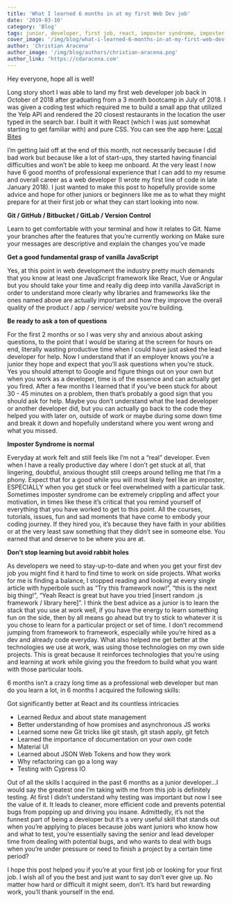 ```yaml
---
title: 'What I learned 6 months in at my first Web Dev job'
date: '2019-03-10'
category: 'Blog'
tags: junior, developer, first job, react, imposter syndrome, imposter
cover_image: '/img/blog/what-i-learned-6-months-in-at-my-first-web-dev-job.jpg'
author: 'Christian Aracena'
author_image: '/img/blog/authors/christian-aracena.png'
author_link: 'https://cdaracena.com'
---
```


Hey everyone, hope all is well!

Long story short I was able to land my first web developer job back in October of 2018 after graduating from a 3 month bootcamp in July of 2018. I was given a coding test which required me to build a small app that utilized the Yelp API and rendered the 20 closest restaurants in the location the user typed in the search bar. I built it with React (which I was just somewhat starting to get familiar with) and pure CSS. You can see the app here: [Local Bites](http://local-bites.surge.sh/)

I’m getting laid off at the end of this month, not necessarily because I did bad work but because like a lot of start-ups, they started having financial difficulties and won’t be able to keep me onboard. At the very least I now have 6 good months of professional experience that I can add to my resume and overall career as a web developer (I wrote my first line of code in late January 2018). I just wanted to make this post to hopefully provide some advice and hope for other juniors or beginners like me as to what they might prepare for at their first job or what they can start looking into now.

**Git / GitHub / Bitbucket / GitLab / Version Control**

Learn to get comfortable with your terminal and how it relates to Git.
Name your branches after the features that you’re currently working on
Make sure your messages are descriptive and explain the changes you’ve made

**Get a good fundamental grasp of vanilla JavaScript**

Yes, at this point in web development the industry pretty much demands that you know at least one JavaScript framework like React, Vue or Angular but you should take your time and really dig deep into vanilla JavaScript in order to understand more clearly why libraries and frameworks like the ones named above are actually important and how they improve the overall quality of the product / app / service/ website you’re building.

**Be ready to ask a ton of questions**

For the first 2 months or so I was very shy and anxious about asking questions, to the point that I would be staring at the screen for hours on end, literally wasting productive time when I could have just asked the lead developer for help. Now I understand that if an employer knows you’re a junior they hope and expect that you’ll ask questions when you’re stuck. Yes you should attempt to Google and figure things out on your own but when you work as a developer, time is of the essence and can actually get you fired. After a few months I learned that if you’ve been stuck for about 30 - 45 minutes on a problem, then that’s probably a good sign that you should ask for help. Maybe you don’t understand what the lead developer or another developer did, but you can actually go back to the code they helped you with later on, outside of work or maybe during some down time and break it down and hopefully understand where you went wrong and what you missed.

**Imposter Syndrome is normal**

Everyday at work felt and still feels like I’m not a “real” developer. Even when I have a really productive day where I don’t get stuck at all, that lingering, doubtful, anxious thought still creeps around telling me that I’m a phony. Expect that for a good while you will most likely feel like an imposter, ESPECIALLY when you get stuck or feel overwhelmed with a particular task. Sometimes imposter syndrome can be extremely crippling and affect your motivation, in times like these it’s critical that you remind yourself of everything that you have worked to get to this point. All the courses, tutorials, issues, fun and sad moments that have come to embody your coding journey. If they hired you, it’s because they have faith in your abilities or at the very least saw something that they didn’t see in someone else. You earned that and deserve to be where you are at.

**Don’t stop learning but avoid rabbit holes**

As developers we need to stay-up-to-date and when you get your first dev job you might find it hard to find time to work on side projects. What works for me is finding a balance, I stopped reading and looking at every single article with hyperbole such as “Try this framework now!”, “this is the next big thing!”, “Yeah React is great but have you tried [insert random .js framework / library here]”. I think the best advice as a junior is to learn the stack that you use at work well, if you have the energy to learn something fun on the side, then by all means go ahead but try to stick to whatever it is you chose to learn for a particular project or set of time. I don’t recommend jumping from framework to framework, especially while you’re hired as a dev and already code everyday. What also helped me get better at the technologies we use at work, was using those technologies on my own side projects. This is great because it reinforces technologies that you’re using and learning at work while giving you the freedom to build what you want with those particular tools.

6 months isn’t a crazy long time as a professional web developer but man do you learn a lot, in 6 months I acquired the following skills:

Got significantly better at React and its countless intricacies

- Learned Redux and about state management
- Better understanding of how promises and asynchronous JS works
- Learned some new Git tricks like git stash, git stash apply, git fetch
- Learned the importance of documentation on your own code
- Material UI
- Learned about JSON Web Tokens and how they work
- Why refactoring can go a long way
- Testing with Cypress IO

Out of all the skills I acquired in the past 6 months as a junior developer…I would say the greatest one I’m taking with me from this job is definitely testing. At first I didn’t understand why testing was important but now I see the value of it. It leads to cleaner, more efficient code and prevents potential bugs from popping up and driving you insane. Admittedly, it’s not the funnest part of being a developer but it’s a very useful skill that stands out when you’re applying to places because jobs want juniors who know how and what to test, you’re essentially saving the senior and lead developer time from dealing with potential bugs, and who wants to deal with bugs when you’re under pressure or need to finish a project by a certain time period?

I hope this post helped you if you’re at your first job or looking for your first job. I wish all of you the best and just want to say don’t ever give up. No matter how hard or difficult it might seem, don’t. It’s hard but rewarding work, you’ll thank yourself in the end.
